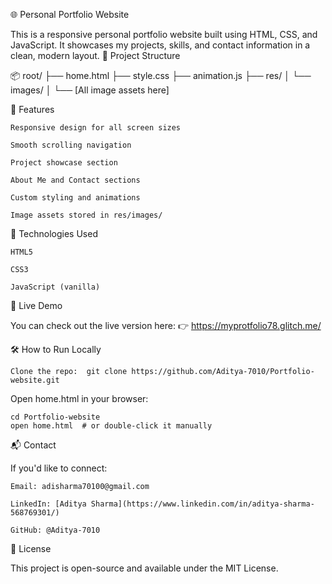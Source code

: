 🌐 Personal Portfolio Website

This is a responsive personal portfolio website built using HTML, CSS, and JavaScript. It showcases my projects, skills, and contact information in a clean, modern layout.
📁 Project Structure

📦 root/
├── home.html
├── style.css
├── animation.js
├── res/
│   └── images/
│       └── [All image assets here]

🚀 Features

    Responsive design for all screen sizes

    Smooth scrolling navigation

    Project showcase section

    About Me and Contact sections

    Custom styling and animations

    Image assets stored in res/images/

🔧 Technologies Used

    HTML5

    CSS3

    JavaScript (vanilla)

🔗 Live Demo

You can check out the live version here:
👉 https://myprotfolio78.glitch.me/


🛠️ How to Run Locally

    Clone the repo:  git clone https://github.com/Aditya-7010/Portfolio-website.git

Open home.html in your browser:

    cd Portfolio-website
    open home.html  # or double-click it manually

📬 Contact

If you'd like to connect:

    Email: adisharma70100@gmail.com

    LinkedIn: [Aditya Sharma](https://www.linkedin.com/in/aditya-sharma-568769301/)

    GitHub: @Aditya-7010

📄 License

This project is open-source and available under the MIT License.
